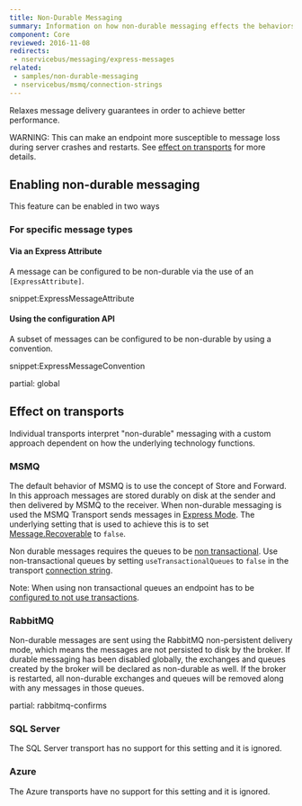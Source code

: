 ```yaml
---
title: Non-Durable Messaging
summary: Information on how non-durable messaging effects the behaviors of endpoints and message delivery.
component: Core
reviewed: 2016-11-08
redirects:
 - nservicebus/messaging/express-messages
related:
 - samples/non-durable-messaging
 - nservicebus/msmq/connection-strings
---
```


Relaxes message delivery guarantees in order to achieve better performance.

WARNING: This can make an endpoint more susceptible to message loss during server crashes and restarts. See [effect on transports](#effect-on-transports) for more details.


## Enabling non-durable messaging

This feature can be enabled in two ways


### For specific message types


#### Via an Express Attribute

A message can be configured to be non-durable via the use of an `[ExpressAttribute]`.

snippet:ExpressMessageAttribute


#### Using the configuration API

A subset of messages can be configured to be non-durable by using a convention.

snippet:ExpressMessageConvention


partial: global


## Effect on transports

Individual transports interpret "non-durable" messaging with a custom approach dependent on how the underlying technology functions.


### MSMQ

The default behavior of MSMQ is to use the concept of Store and Forward. In this approach messages are stored durably on disk at the sender and then delivered by MSMQ to the receiver. When non-durable messaging is used the MSMQ Transport sends messages in [Express Mode](https://msdn.microsoft.com/en-us/library/ms704130). The underlying setting that is used to achieve this is to set [Message.Recoverable](https://msdn.microsoft.com/en-us/library/system.messaging.message.recoverable) to `false`.

Non durable messages requires the queues to be [non transactional](https://msdn.microsoft.com/en-us/library/ms704006). Use non-transactional queues by setting `useTransactionalQueues` to `false` in the transport [connection string](/nservicebus/msmq/connection-strings.md).

Note: When using non transactional queues an endpoint has to be [configured to not use transactions](/nservicebus/transports/transactions.md#transactions-unreliable-transactions-disabled).


### RabbitMQ

Non-durable messages are sent using the RabbitMQ non-persistent delivery mode, which means the messages are not persisted to disk by the broker. If durable messaging has been disabled globally, the exchanges and queues created by the broker will be declared as non-durable as well. If the broker is restarted, all non-durable exchanges and queues will be removed along with any messages in those queues.

partial: rabbitmq-confirms


### SQL Server

The SQL Server transport has no support for this setting and it is ignored.


### Azure

The Azure transports have no support for this setting and it is ignored.

